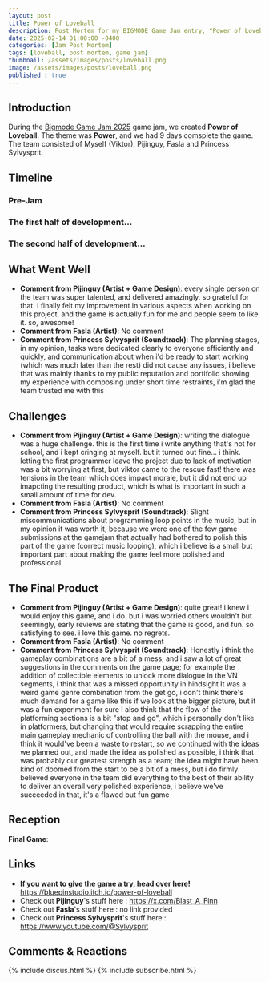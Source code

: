 ```yaml
---
layout: post
title: Power of Loveball
description: Post Mortem for my BIGMODE Game Jam entry, "Power of Loveball"
date: 2025-02-14 01:00:00 -0400
categories: [Jam Post Mortem]
tags: [loveball, post mortem, game jam]
thumbnail: /assets/images/posts/loveball.png
image: /assets/images/posts/loveball.png
published : true
---
```


## Introduction

During the [Bigmode Game Jam 2025](https://itch.io/jam/bigmode-game-jam-2025) game jam, we created **Power of Loveball**. The theme was **Power**, and we had 9 days comsplete the game. The team consisted of Myself (Viktor), Pijinguy, Fasla and Princess Sylvysprit.


## Timeline

### Pre-Jam


### The first half of development...

### The second half of development...


## What Went Well


- **Comment from Pijinguy (Artist + Game Design)**: every single person on the team was super talented, and delivered amazingly. so grateful for that. i finally felt my improvement in various aspects when working on this project. and the game is actually fun for me and people seem to like it. so, awesome!
- **Comment from Fasla (Artist)**:  No comment
- **Comment from Princess Sylvysprit (Soundtrack)**: The planning stages, in my opinion, tasks were dedicated clearly to everyone efficiently and quickly, and communication about when i'd be ready to start working (which was much later than the rest) did not cause any issues, i believe that was mainly thanks to my public reputation and portifolio showing my experience with composing under short time restraints, i'm glad the team trusted me with this


## Challenges


- **Comment from Pijinguy (Artist + Game Design)**: writing the dialogue was a huge challenge. this is the first time i write anything that's not for school, and i kept cringing at myself. but it turned out fine... i think. letting the first programmer leave the project due to lack of motivation was a bit worrying at first, but viktor came to the rescue fast! there was tensions in the team which does impact morale, but it did not end up imapcting the resulting product, which is what is important in such a small amount of time for dev.
- **Comment from Fasla (Artist)**: No comment
- **Comment from Princess Sylvysprit (Soundtrack)**:  Slight miscommunications about programming loop points in the music, but in my opinion it was worth it, because we were one of the few game submissions at the gamejam that actually had bothered to polish this part of the game (correct music looping), which i believe is a small but important part about making the game feel more polished and professional

## The Final Product


- **Comment from Pijinguy (Artist + Game Design)**: quite great! i knew i would enjoy this game, and i do. but i was worried others wouldn't but seemingly, early reviews are stating that the game is good, and fun. so satisfying to see. i love this game. no regrets.
- **Comment from Fasla (Artist)**: No comment
- **Comment from Princess Sylvysprit (Soundtrack)**: Honestly i think the gameplay combinations are a bit of a mess, and i saw a lot of great suggestions in the comments on the game page; for example the addition of collectible elements to unlock more dialogue in the VN segments, i think that was a missed opportunity in hindsight It was a weird game genre combination from the get go, i don't think there's much demand for a game like this if we look at the bigger picture, but it was a fun experiment for sure I also think that the flow of the platforming sections is a bit "stop and go", which i personally don't like in platformers, but changing that would require scrapping the entire main gameplay mechanic of controlling the ball with the mouse, and i think it would've been a waste to restart, so we continued with the ideas we planned out, and made the idea as polished as possible, i think that was probably our greatest strength as a team; the idea might have been kind of doomed from the start to be a bit of a mess, but i do firmly believed everyone in the team did everything to the best of their ability to deliver an overall very polished experience, i believe we've succeeded in that, it's a flawed but fun game

## Reception


**Final Game**: 


## Links

- **If you want to give the game a try, head over here!** <https://bluepinstudio.itch.io/power-of-loveball>
- Check out **Pijinguy**'s stuff here : <https://x.com/Blast_A_Finn>
- Check out **Fasla**'s stuff here : no link provided
- Check out **Princess Sylvysprit**'s stuff here : <https://www.youtube.com/@Sylvysprit>


## Comments & Reactions

{% include discus.html %}
{% include subscribe.html %}